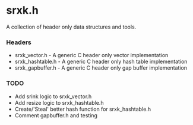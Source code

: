 # srxk.h
A collection of header only data structures and tools.

### Headers
* srxk_vector.h - A generic C header only vector implementation
* srxk_hashtable.h - A generic C header only hash table implementation
* srxk_gapbuffer.h - A generic C header only gap buffer implementation

### TODO
* Add srink logic to srxk_vector.h
* Add resize logic to srxk_hashtable.h
* Create/'Steal' better hash function for srxk_hashtable.h
* Comment gapbuffer.h and testing